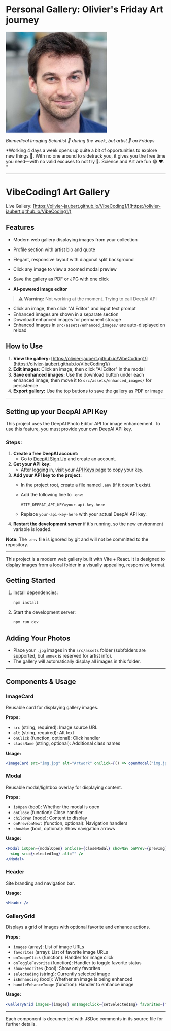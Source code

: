 # Personal Gallery: Olivier's Friday Art journey

![Olivier Jaubert](src/assets/annex/Picture_OJ.jpg)

_Biomedical Imaging Scientist 🧬 during the week, but artist 🎨 on Fridays_

*Working 4 days a week opens up quite a bit of opportunities to explore new things 🌱. With no one around to sidetrack you, it gives you the free time you need—with no valid excuses to not try 🚀. Science and Art are fun 😂 ❤️. *

---

# VibeCoding1 Art Gallery

Live Gallery: [https://olivier-jaubert.github.io/VibeCoding1/](https://olivier-jaubert.github.io/VibeCoding1/)

## Features

- Modern web gallery displaying images from your collection
- Profile section with artist bio and quote
- Elegant, responsive layout with diagonal split background
- Click any image to view a zoomed modal preview
- Save the gallery as PDF or JPG with one click

- **AI-powered image editor**
> ⚠️ **Warning:** Not working at the moment. Trying to call DeepAI API 
  - Click an image, then click "AI Editor" and input text prompt 
  - Enhanced images are shown in a separate section
  - Download enhanced images for permanent storage
- Enhanced images in `src/assets/enhanced_images/` are auto-displayed on reload

## How to Use

1. **View the gallery:** [https://olivier-jaubert.github.io/VibeCoding1/](https://olivier-jaubert.github.io/VibeCoding1/)
2. **Edit images:** Click an image, then click "AI Editor" in the modal
3. **Save enhanced images:** Use the download button under each enhanced image, then move it to `src/assets/enhanced_images/` for persistence
4. **Export gallery:** Use the top buttons to save the gallery as PDF or image

---

## Setting up your DeepAI API Key

This project uses the DeepAI Photo Editor API for image enhancement. To use this feature, you must provide your own DeepAI API key.

### Steps:
1. **Create a free DeepAI account:**
   - Go to [DeepAI Sign Up](https://deepai.org/signup) and create an account.
2. **Get your API key:**
   - After logging in, visit your [API Keys page](https://deepai.org/dashboard/profile) to copy your key.
3. **Add your API key to the project:**
   - In the project root, create a file named `.env` (if it doesn't exist).
   - Add the following line to `.env`:
     
     ```env
     VITE_DEEPAI_API_KEY=your-api-key-here
     ```
   - Replace `your-api-key-here` with your actual DeepAI API key.
4. **Restart the development server** if it's running, so the new environment variable is loaded.

**Note:** The `.env` file is ignored by git and will not be committed to the repository.

---

This project is a modern web gallery built with Vite + React. It is designed to display images from a local folder in a visually appealing, responsive format.

## Getting Started
1. Install dependencies:
   ```sh
   npm install
   ```
2. Start the development server:
   ```sh
   npm run dev
   ```

## Adding Your Photos
- Place your `.jpg` images in the `src/assets` folder (subfolders are supported, but `annex` is reserved for artist info).
- The gallery will automatically display all images in this folder.


---

## Components & Usage

### ImageCard
Reusable card for displaying gallery images.

**Props:**
- `src` (string, required): Image source URL
- `alt` (string, required): Alt text
- `onClick` (function, optional): Click handler
- `className` (string, optional): Additional class names

**Usage:**
```jsx
<ImageCard src="img.jpg" alt="Artwork" onClick={() => openModal("img.jpg")} />
```

### Modal
Reusable modal/lightbox overlay for displaying content.

**Props:**
- `isOpen` (bool): Whether the modal is open
- `onClose` (function): Close handler
- `children` (node): Content to display
- `onPrev`/`onNext` (function, optional): Navigation handlers
- `showNav` (bool, optional): Show navigation arrows

**Usage:**
```jsx
<Modal isOpen={modalOpen} onClose={closeModal} showNav onPrev={prevImg} onNext={nextImg}>
  <img src={selectedImg} alt="" />
</Modal>
```

### Header
Site branding and navigation bar.

**Usage:**
```jsx
<Header />
```

### GalleryGrid
Displays a grid of images with optional favorite and enhance actions.

**Props:**
- `images` (array): List of image URLs
- `favorites` (array): List of favorite image URLs
- `onImageClick` (function): Handler for image click
- `onToggleFavorite` (function): Handler to toggle favorite status
- `showFavorites` (bool): Show only favorites
- `selectedImg` (string): Currently selected image
- `isEnhancing` (bool): Whether an image is being enhanced
- `handleEnhanceImage` (function): Handler to enhance image

**Usage:**
```jsx
<GalleryGrid images={images} onImageClick={setSelectedImg} favorites={favorites} onToggleFavorite={toggleFavorite} />
```

---

Each component is documented with JSDoc comments in its source file for further details.
